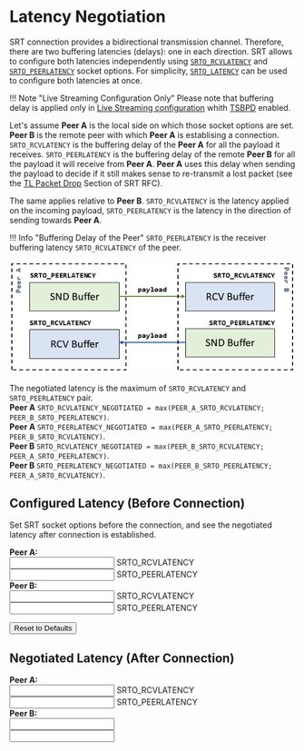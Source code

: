 # Latency Negotiation

<link href="https://cdn.jsdelivr.net/npm/bootstrap@5.0.1/dist/css/bootstrap.min.css" rel="stylesheet" integrity="sha384-+0n0xVW2eSR5OomGNYDnhzAbDsOXxcvSN1TPprVMTNDbiYZCxYbOOl7+AMvyTG2x" crossorigin="anonymous">
<script src="https://cdn.jsdelivr.net/npm/bootstrap@5.0.1/dist/js/bootstrap.min.js" integrity="sha384-Atwg2Pkwv9vp0ygtn1JAojH0nYbwNJLPhwyoVbhoPwBhjQPR5VtM2+xf0Uwh9KtT" crossorigin="anonymous"></script>


SRT connection provides a bidirectional transmission channel. Therefore, there are two buffering latencies (delays): one in each direction.
SRT allows to configure both latencies independently using
[`SRTO_RCVLATENCY`](https://github.com/Haivision/srt/blob/v1.4.3/docs/API/API-socket-options.md#SRTO_RCVLATENCY)
and [`SRTO_PEERLATENCY`](https://github.com/Haivision/srt/blob/v1.4.3/docs/API/API-socket-options.md#SRTO_PEERLATENCY)
socket options. For simplicity, [`SRTO_LATENCY`](https://github.com/Haivision/srt/blob/v1.4.3/docs/API/API-socket-options.md#SRTO_LATENCY)
can be used to configure both latencies at once.

!!! Note "Live Streaming Configuration Only"
    Please note that buffering delay is applied only in [Live Streaming configuration](https://datatracker.ietf.org/doc/html/draft-sharabayko-srt-00#section-7.1) whith
    [TSBPD](https://datatracker.ietf.org/doc/html/draft-sharabayko-srt-00#section-4.5) enabled.

Let's assume **Peer A** is the local side on which those socket options are set. **Peer B** is the remote peer with which **Peer A** is establising a connection.
`SRTO_RCVLATENCY` is the buffering delay of the **Peer A** for all the payload it receives.
`SRTO_PEERLATENCY` is the buffering delay of the remote **Peer B** for all the payload it will receive from **Peer A**.
**Peer A** uses this delay when sending the payload to decide if it still makes sense to re-transmit a lost packet (see the [TL Packet Drop](https://datatracker.ietf.org/doc/html/draft-sharabayko-srt-00#section-4.6) Section of SRT RFC).

The same applies relative to **Peer B**. `SRTO_RCVLATENCY` is the latency applied on the incoming payload, `SRTO_PEERLATENCY` is the latency in the direction of sending towards **Peer A**.

!!! Info "Buffering Delay of the Peer"
    `SRTO_PEERLATENCY` is the receiver buffering latency `SRTO_RCVLATENCY` of the peer.

![](latency-opts.png)

The negotiated latency is the maximum of `SRTO_RCVLATENCY` and `SRTO_PEERLATENCY` pair. </br>
**Peer A** `SRTO_RCVLATENCY_NEGOTIATED = max(PEER_A_SRTO_RCVLATENCY; PEER_B_SRTO_PEERLATENCY)`.</br>
**Peer A** `SRTO_PEERLATENCY_NEGOTIATED = max(PEER_A_SRTO_PEERLATENCY; PEER_B_SRTO_RCVLATENCY)`.</br>
**Peer B** `SRTO_RCVLATENCY_NEGOTIATED = max(PEER_B_SRTO_RCVLATENCY; PEER_A_SRTO_PEERLATENCY)`.</br>
**Peer B** `SRTO_PEERLATENCY_NEGOTIATED = max(PEER_B_SRTO_PEERLATENCY; PEER_A_SRTO_RCVLATENCY)`.

## Configured Latency (Before Connection)

Set SRT socket options before the connection, and see the negotiated latency after connection is established.

<div class="container">
    <div class="row">
        <div class="col-sm-2">
            <b>Peer A:</b>
        </div>
        <div class="col-md">
            <div class="form-floating">
                <input type="number" id="RcvLatencyA" class="form-control">
                <label for="RcvLatencyA">SRTO_RCVLATENCY</label>
            </div>
        </div>
        <div class="col-md">
            <div class="form-floating">
                <input type="number" id="PeerLatencyA" class="form-control">
                <label for="PeerLatencyA">SRTO_PEERLATENCY</label>
            </div>
        </div>
    </div>
    <div class="row">
        <div class="col-sm-2">
            <b>Peer B:</b>
        </div>
        <div class="col">
            <div class="form-floating">
                <input type="number" id="RcvLatencyB" class="form-control">
                <label for="RcvLatencyB">SRTO_RCVLATENCY</label>
            </div>
        </div>
        <div class="col">
            <div class="form-floating">
                <input type="number" id="PeerLatencyB" class="form-control">
                <label for="PeerLatencyB">SRTO_PEERLATENCY</label>
            </div>
        </div>
    </div>
</div>

<button class="btn btn-primary mb-3" id="ResetDefaultBtn">Reset to Defaults</button>

## Negotiated Latency (After Connection)

<div class="container">
    <div class="row">
        <div class="col-sm-2">
            <b>Peer A:</b>
        </div>
        <div class="col">
            <div class="form-floating sm-2">
                <input type="number" id="FinalRcvLatencyA" class="form-control sm-2" readonly>
                <label for="FinalRcvLatencyA">SRTO_RCVLATENCY</label>
            </div>
        </div>
        <div class="col-md">
            <div class="form-floating mb-3">
                <input type="number" id="FinalPeerLatencyA" class="form-control" readonly>
                <label for="FinalPeerLatencyA">SRTO_PEERLATENCY</label>
            </div>
        </div>
    </div>
    <div class="row">
        <div class="col-sm-2">
            <b>Peer B:</b>
        </div>
        <div class="col">
            <input type="number" id="FinalRcvLatencyB" class="form-control" readonly>
        </div>
        <div class="col">
            <input type="number" id="FinalPeerLatencyB" class="form-control" readonly>
        </div>
    </div>
</div>

<script>
    var RcvLatencyA = document.getElementById("RcvLatencyA");
    var PeerLatencyA = document.getElementById("PeerLatencyA");
    var RcvLatencyB = document.getElementById("RcvLatencyB");
    var PeerLatencyB = document.getElementById("PeerLatencyB");
    var FinalRcvLatencyA = document.getElementById("FinalRcvLatencyA");
    var FinalPeerLatencyA = document.getElementById("FinalPeerLatencyA");
    var FinalRcvLatencyB = document.getElementById("FinalRcvLatencyB");
    var FinalPeerLatencyB = document.getElementById("FinalPeerLatencyB");
    var ResetDefaultBtn = document.getElementById("ResetDefaultBtn");

    updateRcvAPeerB = function () {
        let val = Math.max(RcvLatencyA.value, PeerLatencyB.value);
        FinalRcvLatencyA.value = val;
        FinalPeerLatencyB.value = val;
    };

    updateRcvBPeerA = function () {
        let val = Math.max(RcvLatencyB.value, PeerLatencyA.value);
        FinalRcvLatencyB.value = val;
        FinalPeerLatencyA.value = val;
    };

    resetDefault = function() {
        RcvLatencyA.value = 120;
        RcvLatencyB.value = 120;
        PeerLatencyA.value = 0;
        PeerLatencyB.value = 0;
        updateRcvAPeerB();
        updateRcvBPeerA();
    }

    document.addEventListener('DOMContentLoaded', function() {
        resetDefault();
    }, true);
    ResetDefaultBtn.addEventListener("click", resetDefault);

    RcvLatencyA.addEventListener("input", updateRcvAPeerB);
    PeerLatencyB.addEventListener("input", updateRcvAPeerB);
    RcvLatencyB.addEventListener("input", updateRcvBPeerA);
    PeerLatencyA.addEventListener("input", updateRcvBPeerA);
</script>



